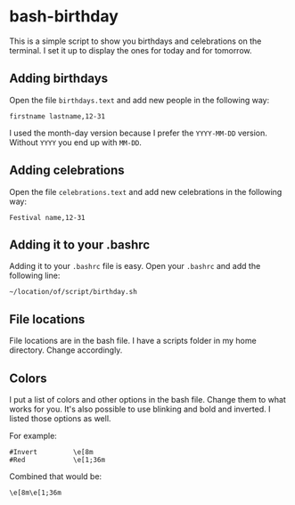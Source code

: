# bash-birthday

This is a simple script to show you birthdays and celebrations on the terminal. I set it up to display the ones for today and for tomorrow.

## Adding birthdays

Open the file `birthdays.text` and add new people in the following way:

```firstname lastname,12-31```

I used the month-day version because I prefer the `YYYY-MM-DD` version. Without `YYYY` you end up with `MM-DD`.

## Adding celebrations

Open the file `celebrations.text` and add new celebrations in the following way:

```Festival name,12-31```

## Adding it to your .bashrc

Adding it to your `.bashrc` file is easy. Open your `.bashrc` and add the following line:

```~/location/of/script/birthday.sh```

## File locations

File locations are in the bash file. I have a scripts folder in my home directory. Change accordingly.

## Colors

I put a list of colors and other options in the bash file. Change them to what works for you. It's also possible to use blinking and bold and inverted. I listed those options as well.

For example:

```
#Invert         \e[8m
#Red            \e[1;36m
```

Combined that would be:

```
\e[8m\e[1;36m
```
